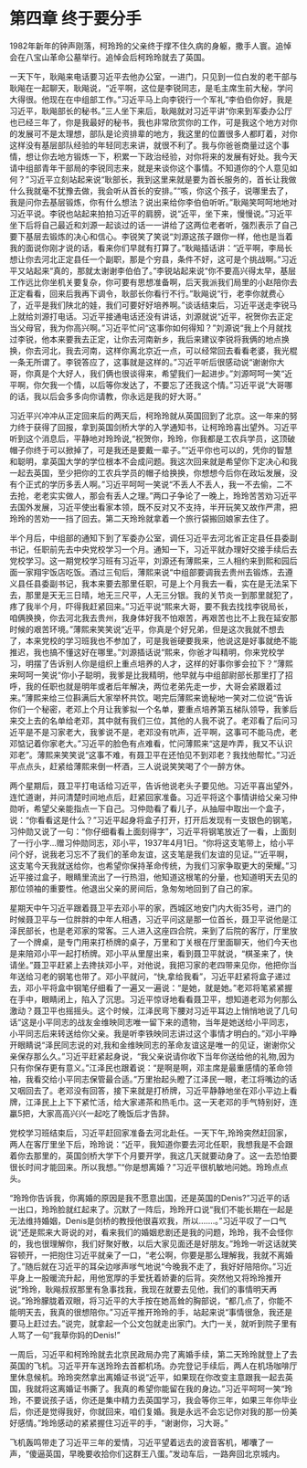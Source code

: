 # 第四章 终于要分手

1982年新年的钟声刚落，柯玲玲的父亲终于撑不住久病的身躯，撒手人寰。追悼会在八宝山革命公墓举行。追悼会后柯玲玲就去了英国。

一天下午，耿飚来电话要习近平去他办公室，一进门，只见到一位白发的老干部与耿飚在一起聊天，耿飚说，“近平啊，这位是李锐同志，是毛主席生前大秘，学问大得很。他现在在中组部工作。”习近平马上向李锐行一个军礼“李伯伯你好，我是习近平，耿飚部长的秘书。”三人坐下来后，耿飚就对习近平讲“你来到军委办公厅也已经三年了，你是我最好的秘书，我也非常欣赏你的工作，可是我这个地方对你的发展可不是太理想，部队是论资排辈的地方，我这里的位置很多人都盯着，对你这样没有基层部队经验的年轻同志来讲，就很不利了。我与你爸爸商量过这个事情，想让你去地方锻炼一下，积累一下政治经验，对你将来的发展有好处。我今天请中组部青年干部局的李锐同志来，就是来谈你这个事情。不知道你的个人意见如何？”习近平立刻站起来说“耿部长，我到这里来就是要为首长服务的，首长让我做什么我就毫不犹豫去做，我会听从首长的安排。”“咳，你这个孩子，说哪里去了，我是问你去基层锻炼，你有什么想法？说出来给你李伯伯听听。”耿飚笑呵呵地地对习近平说。李锐也站起来拍拍习近平的肩膀，说“近平，坐下来，慢慢说。”习近平坐下后将自己最近和刘源一起谈过的话一一讲给了这两位老者听，强烈表示了自己要下基层去锻炼的决心和信心。李锐笑了笑说“刘源这孩子跟你一样，他也是当着我的面说你刚才说的话，看来你们早就有打算了。”耿飚插话讲：“近平啊，李局长想让你去河北正定县任一个副职，那是个穷县，条件不好，这可是个挑战啊。”习近平又站起来“真的，那就太谢谢李伯伯了。”李锐站起来说“你不要高兴得太早，基层工作远比你坐机关要复杂，你可要有思想准备啊，后天我派我们局里的小赵陪你去正定看看，回来后我再下调令，耿部长你看行不行。”耿飚说“行，老李你就费心了，近平是我们陕北的娃，我们可要好好培养啊。”谈话结束后，习近平送走李锐马上就给刘源打电话。习近平接通电话还没有讲话，刘源就说“近平，祝贺你去正定当父母官，我为你高兴啊。”习近平忙问“这事你如何得知？”刘源说“我上个月就找过李锐，他本来要我去正定，让你去河南新乡，我后来建议李锐将我俩的地点换换，你去河北，我去河南，这样你离北京近一点，可以经常回去看看老婆，我光棍一条无所谓了。李锐答应了，这事就是这样的。”习近平听后很感动说“谢谢你大哥，你真是个大好人，我们俩也很谈得来，希望我们一起进步。”刘源呵呵一笑“近平啊，你欠我一个情，以后等你发达了，不要忘了还我这个情。”习近平说“大哥哪的话，我以后会多多向你请教，你永远是我的好大哥。”

习近平兴冲冲从正定回来后的两天后，柯玲玲就从英国回到了北京。这一年来的努力终于获得了回报，拿到英国剑桥大学的入学通知书，让柯玲玲喜出望外。习近平听到这个消息后，平静地对玲玲说,“祝贺你，玲玲，你我都是工农兵学员，这顶破帽子你终于可以掀掉了，可是我还是要戴一辈子。”“近平你也可以的，凭你的智慧和聪明，拿英国大学的学位根本不会成问题。我这次回来就是希望你下定决心和我一起去英国，至少把你的工农兵学员的帽子给换换，你想想今后你在政坛发展，没有个正式的学历多丢人啊。”习近平呵呵一笑说“不丢人不丢人，我一不去偷，二不去抢，老老实实做人，那会有丢人之理。”两口子争论了一晚上，玲玲苦苦劝习近平去国外发展，习近平使出看家本领，既不反对又不支持，半开玩笑又故作严肃，把玲玲的苦劝一一挡了回去。第二天玲玲就拿着一个旅行袋搬回娘家去住了。

半个月后，中组部的通知下到了军委办公室，调任习近平去河北省正定县任县委副书记，任职前先去中央党校学习一个月。通知一下，习近平就办理好交接手续后去党校学习。这一期党校学习班有习近平，刘源还有薄熙来，三人相约来到熙和园后面一家翔宇饭店吃饭。酒过三旬后，薄熙来说“中组部要调我去贵州去锻炼，去遵义县任县委副书记，我本来要去那里任职，可是上个月我去一看，实在是无法呆下去，那里是天无三日晴，地无三尺平，人无三分银。我的关节炎一到那里就犯了，疼了我半个月，吓得我赶紧回来。”习近平说“熙来大哥，要不我去找找李锐局长，咱俩换换，你去河北我去贵州，我身体好我不怕艰苦，再艰苦也比不上我在延安那时候的艰苦环境。”薄熙来笑笑说“近平，你真是个好兄弟，但是这次我就不想去了，本来党校的学习班我也不参加了，可是我爸硬要我来，他说这是好事就绝不能推迟，我也搞不懂这好在哪里。”刘源插话说“熙来，你爸才叫精明，你来党校学习，明摆了告诉别人你是组织上重点培养的人才，这样的好事你爹会拉下？”薄熙来呵呵一笑说“你小子聪明，我爹是比我精明，他早就与中组部尉部长那里打了招呼，我的任职也就是明年或者后年解决，两位老弟先走一步，大哥会紧跟着过来。”薄熙来给三位斟满后大家举杯共饮。喝完后薄熙来诡秘地一笑对二位说“告诉你们一个秘密，老邓上个月让我爹拟一个名单，要重点培养第五梯队领导，我爹后来交上去的名单给老邓，其中就有我们三位，其他的人我不说了。老邓看了后问习近平是不是习家老大，我爹说不是，老邓没有吭声，近平啊，这事可不能马虎，老邓惦记着你家老大。”习近平的脸色有点难看，忙问薄熙来“这是咋弄，我又不认识邓老”。薄熙来笑笑说“这事不难，有聂卫平在还怕见不到邓老？我找他帮忙。”习近平点点头，赶紧给薄熙来倒一杯酒，三人说说笑笑喝了个一醉方休。

两个星期后，聂卫平打电话给习近平，告诉他说老头子要见他。习近平喜出望外，连忙道谢，并问清楚时间地点后，赶紧回家准备。习近平将这个事情讲给父亲习仲勋听，希望父亲能指点一下自己。习仲勋看了看儿子，从抽屉中取出一个盒子，说：“你看看这是什么？”习近平起身将盒子打开，打开后发现有一支银色的钢笔，习仲勋又说了一句：“你仔细看看上面刻得字”，习近平将钢笔放近了一看，上面刻了一行小字…赠习仲勋同志，邓小平，1937年4月1日。“你将这支笔带上，给小平问个好，说我老习忘不了我们的革命友谊，这支笔是我们友谊的见证。”“近平啊，这支笔今天我就送给你，也希望你保持革命传统，为我们习家争取更大的荣耀。”习近平接过盒子，眼睛里流出了一行热泪，他知道这根笔的分量，也知道明天去见的那位领袖的重要性。他退出父亲的房间后，急匆匆地回到了自己的家。

星期天中午习近平跟着聂卫平去邓小平的家，西城区地安门内大街35号，进门的时候聂卫平与一位胖胖的中年人相遇，习近平问这是那一位首长，聂卫平说他是江泽民部长，也是老邓家的常客。三人进入这座四合院，来到了后院的客厅，厅里放了一个牌桌，是专门用来打桥牌的桌子，万里和丁关根在厅里面聊天，他们今天也是来陪邓小平一起打桥牌。邓小平从里屋出来，看到聂卫平就说，“棋圣来了，快请坐。”聂卫平赶紧上去搀扶邓小平，对他说，我把习家的老四带来见你，他把你当年送给习老的钢笔也带了。邓小平就问，“快,拿给我看”，习近平赶紧将盒子递过去，邓小平将盒中钢笔仔细看了一遍又一遍说：“是她，就是她。”老邓将笔紧紧握在手中，眼睛闭上，陷入了沉思。习近平惊讶地看看聂卫平，想知道老邓为何那么激动？聂卫平也摇摇头。这个时候，江泽民弯下腰对习近平耳边上悄悄地说了几句话“这是小平同志的战友金维映同志唯一留下来的遗物，当年是她送给小平同志，小平同志后来转送给你父亲。我是听李铁映同志讲过这个事情才明白的。”邓小平睁开眼睛说“泽民同志说的对,我和金维映同志的革命友谊这是唯一的见证，谢谢你父亲保存那么久。”习近平赶紧起身说，“我父亲说请你收下当年你送给他的礼物,因为只有你保存更有意义。”江泽民也跟着说：“是啊是啊，邓主席是最重感情的革命领袖，我看交给小平同志保管最合适。”万里抬起头瞪了江泽民一眼，老江将嘴边的话又咽回去了。老邓没有回答，接下来就是打桥牌，习近平静静地坐在邓小平边上看牌，江泽民上上下下紧忙活，给大家递茶和热毛巾。这一天老邓的手气特别好，连臝5把，大家高高兴兴一起吃了晚饭后才告辞。

党校学习班结束后，习近平赶回家准备去河北赴任。一天下午,玲玲突然赶回家，两人在客厅里坐下后，玲玲说：“近平，我知道你要去河北任职，我想我是不会跟着你去那里的，英国剑桥大学下个月要开学，我这几天就要动身了。这一去恐怕要很长时间才能回来。所以我想。”“你是想离婚？”习近平很机敏地问她。玲玲点点头。

“玲玲你告诉我，你离婚的原因是我不愿意出国，还是英国的Denis?”习近平的话一出口，玲玲脸就红起来了。沉默了一阵后，玲玲开口说“我们不能长期在一起是无法维持婚姻，Denis是剑桥的教授他很喜欢我，所以.......。”习近平叹了一口气说“还是熙来大哥说的对，看来我们的婚姻悲剧还是我的问题，玲玲，我不会怪你的，我也很理解你，我们好聚好散，以后大家见面还是好朋友。”玲玲一听这话就笑容顿开，一把抱住习近平就亲了一口，“老公啊，你要是那么理解我，我就不离婚了。”随后就在习近平的耳朵边嗲声嗲气地说“今晚我不走了，我好好陪陪你。”习近平身上一股暖流升起，用他宽厚的手爱抚着娇妻的后背。突然他又将玲玲推开说“玲玲，耿飚叔叔那里有急事找我，我现在就要去见他，我们的事情明天再说。”玲玲朦胧着双眼，将习近平的大手按在她高耸的胸部说，“都几点了，你能不能明天去，我真的很想陪你。”习近平推开玲玲的手，站起来说“事情很急，我还是要马上赶过去。”说完，就拿起一个公文包就走出家门。大门一关，就听到院子里有人骂了一句“我草你妈的Denis!”

一周后，习近平和柯玲玲就去北京民政局办完了离婚手续，第二天玲玲就登上了去英国的飞机。习近平开车送玲玲去首都机场。办完登记手续后，两人在机场咖啡厅里休息候机。玲玲突然拿出离婚证书说“近平，如果现在你改变主意跟我一起去英国，我就将这离婚证书撕了。我真的希望你能留在我的身边。”习近平呵呵一笑“玲玲，不要说孩子话，你还是集中精力去英国学习，我会等你三年，如果三年你毕业后，你还是觉得我好，你就回来，咱们复婚。我是永远不会忘记你对我的那一份美好感情。”玲玲感动的紧紧握住习近平的手，“谢谢你，习大哥。”

飞机轰鸣带走了习近平三年的爱情，习近平望着远去的波音客机，嘟囔了一声，“傻逼英国，早晚要收拾你们这群王八蛋。”发动车后，一路奔回北京城内。
